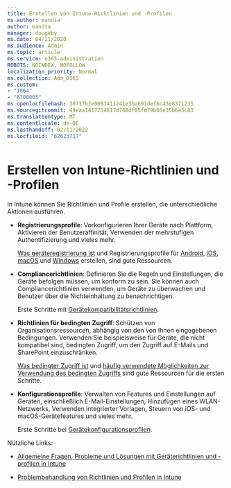 ```yaml
---
title: Erstellen von Intune-Richtlinien und -Profilen
ms.author: mandia
author: mandia
manager: dougeby
ms.date: 04/21/2020
ms.audience: Admin
ms.topic: article
ms.service: o365-administration
ROBOTS: NOINDEX, NOFOLLOW
localization_priority: Normal
ms.collection: Adm_O365
ms.custom:
- "1064"
- "6700005"
ms.openlocfilehash: 30717bfe9091411241e3ba691def6c43e8371235
ms.sourcegitcommit: 49eaa1417714617d768df85fd79b65e35b6e5c83
ms.translationtype: MT
ms.contentlocale: de-DE
ms.lasthandoff: 02/11/2022
ms.locfileid: "62623717"
---
```

# <a name="creating-intune-policy-and-profiles"></a>Erstellen von Intune-Richtlinien und -Profilen

In Intune können Sie Richtlinien und Profile erstellen, die unterschiedliche Aktionen ausführen.

- **Registrierungsprofile**: Vorkonfigurieren Ihrer Geräte nach Plattform, Aktivieren der Benutzeraffinität, Verwenden der mehrstufigen Authentifizierung und vieles mehr.

  [Was geräteregistrierung ist](https://docs.microsoft.com/intune/device-enrollment) und Registrierungsprofile für [Android](https://docs.microsoft.com/intune/android-enroll), [iOS](https://docs.microsoft.com/intune/ios-enroll), [macOS](https://docs.microsoft.com/intune/macos-enroll) und [Windows](https://docs.microsoft.com/intune/windows-enrollment-methods) erstellen, sind gute Ressourcen.

- **Compliancerichtlinien**: Definieren Sie die Regeln und Einstellungen, die Geräte befolgen müssen, um konform zu sein. Sie können auch Compliancerichtlinien verwenden, um Geräte zu überwachen und Benutzer über die Nichteinhaltung zu benachrichtigen.

  Erste Schritte mit [Gerätekompatibilitätsrichtlinien](https://docs.microsoft.com/intune/device-compliance-get-started).
- **Richtlinien für bedingten Zugriff**: Schützen von Organisationsressourcen, abhängig von den von Ihnen eingegebenen Bedingungen. Verwenden Sie beispielsweise für Geräte, die nicht kompatibel sind, bedingten Zugriff, um den Zugriff auf E-Mails und SharePoint einzuschränken.

  [Was bedingter Zugriff ist](https://docs.microsoft.com/intune/conditional-access) und [häufig verwendete Möglichkeiten zur Verwendung des bedingten Zugriffs](https://docs.microsoft.com/intune/conditional-access-intune-common-ways-use) sind gute Ressourcen für die ersten Schritte.

- **Konfigurationsprofile**: Verwalten von Features und Einstellungen auf Geräten, einschließlich E-Mail-Einstellungen, Hinzufügen eines WLAN-Netzwerks, Verwenden integrierter Vorlagen, Steuern von iOS- und macOS-Gerätefeatures und vieles mehr.

  Erste Schritte bei [Gerätekonfigurationsprofilen](https://docs.microsoft.com/intune/device-profiles).

Nützliche Links:

- [Allgemeine Fragen, Probleme und Lösungen mit Geräterichtlinien und -profilen in Intune](https://docs.microsoft.com/intune/device-profile-troubleshoot)

- [Problembehandlung von Richtlinien und Profilen in Intune](https://docs.microsoft.com/troubleshoot/mem/intune/troubleshoot-policies-in-microsoft-intune)
